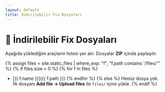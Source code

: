 ```yaml
---
layout: default
title: İndirilebilir Fix Dosyaları
---
```


# 💾 İndirilebilir Fix Dosyaları

Aşağıda yüklediğim araçların listesi yer alır. Dosyalar **ZIP** içinde paylaşılır.

{% assign files = site.static_files | where_exp: "f", "f.path contains '/files/'" %}
{% if files.size > 0 %}
{% for f in files %}
- [{{ f.name }}]({{ f.path }})
{% endfor %}
{% else %}
Henüz dosya yok. İlk dosyanı **Add file → Upload files** ile `files/` içine yükle.
{% endif %}
